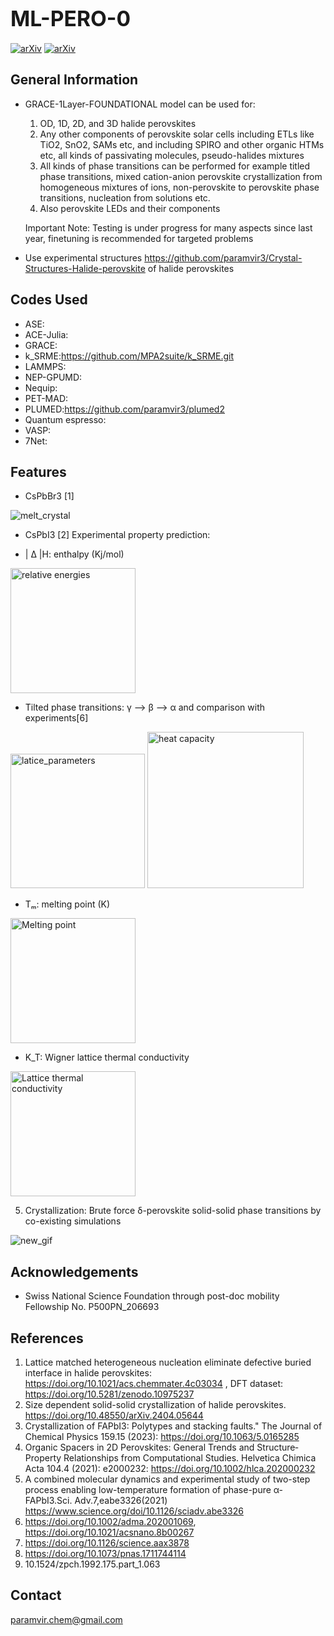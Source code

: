 # <span style="font-size:larger;">ML-PERO-0</span>

[![arXiv](https://img.shields.io/badge/arXiv-1234.56789-b31b1b.svg)](https://arxiv.org/abs/2404.05644)
[![arXiv](https://img.shields.io/badge/arXiv-1234.56789-b31b1b.svg)](https://arxiv.org/abs/2405.11599) 

## General Information
- GRACE-1Layer-FOUNDATIONAL model can be used for:
  
  1. OD, 1D, 2D, and 3D halide perovskites
  2. Any other components of perovskite solar cells including ETLs like TiO2, SnO2, SAMs etc, and including SPIRO and other organic HTMs etc, all kinds of passivating molecules, pseudo-halides mixtures
  3. All kinds of phase transitions can be performed for example titled phase transitions, mixed cation-anion perovskite crystallization from homogeneous mixtures of ions, non-perovskite to perovskite phase transitions, nucleation from solutions etc.
  4. Also perovskite LEDs and their components
     
  Important Note: Testing is under progress for many aspects since last year, finetuning is recommended for targeted problems
     
- Use experimental structures https://github.com/paramvir3/Crystal-Structures-Halide-perovskite of halide perovskites

## Codes Used
* ASE:
* ACE-Julia:
* GRACE:
* k_SRME:https://github.com/MPA2suite/k_SRME.git
* LAMMPS:
* NEP-GPUMD:
* Nequip:
* PET-MAD:
* PLUMED:https://github.com/paramvir3/plumed2
* Quantum espresso:
* VASP:
* 7Net:

## Features
- CsPbBr3 [1]

![melt_crystal](https://github.com/ahlawat-paramvir/MLIP-Perovskites/assets/10708344/803ad827-2fea-4ed7-8696-f46d1f5ee1fe)

- CsPbI3 [2]
Experimental property prediction:

* | &Delta; |H: enthalpy (Kj/mol)
<img src="https://github.com/user-attachments/assets/be4c6bf8-8d44-46df-a1b3-7c2e845c0d32" alt="relative energies" width="200" >

* Tilted phase transitions: γ --> β --> α and comparison with experiments[6]

<img src="https://github.com/user-attachments/assets/a5a565b1-fe0c-436b-b473-e6eed0ce9562" alt="latice_parameters" width="215" >

<img src="https://github.com/user-attachments/assets/1e31df37-bc42-4569-9f81-666180eb6392" alt="heat capacity" width="250" >

* Tₘ: melting point (K)

<img src="https://github.com/user-attachments/assets/b1f918da-f912-4a2a-958d-05749fb9266f" alt="Melting point" width="200" >

* K_T: Wigner lattice thermal conductivity

<img src="https://github.com/user-attachments/assets/b5b976e7-2a8f-44af-b2b9-2c47da025a36" alt="Lattice thermal conductivity" width="200" >

5. Crystallization: Brute force δ-perovskite solid-solid phase transitions by co-existing simulations

![new_gif](https://github.com/ahlawat-paramvir/MLIP-Perovskites/assets/10708344/1f028241-0ac0-4797-ba8a-91ec38bfbfea)






## Acknowledgements
- Swiss National Science Foundation through post-doc mobility Fellowship No. P500PN_206693

## References
1. Lattice matched heterogeneous nucleation eliminate defective buried interface in halide perovskites: https://doi.org/10.1021/acs.chemmater.4c03034 , DFT dataset: https://doi.org/10.5281/zenodo.10975237
2. Size dependent solid-solid crystallization of halide perovskites. https://doi.org/10.48550/arXiv.2404.05644
3. Crystallization of FAPbI3: Polytypes and stacking faults." The Journal of Chemical Physics 159.15 (2023): https://doi.org/10.1063/5.0165285
4. Organic Spacers in 2D Perovskites: General Trends and Structure‐Property Relationships from Computational Studies. Helvetica Chimica Acta 104.4 (2021): e2000232: https://doi.org/10.1002/hlca.202000232
5. A combined molecular dynamics and experimental study of two-step process enabling low-temperature formation of phase-pure α-FAPbI3.Sci. Adv.7,eabe3326(2021) https://www.science.org/doi/10.1126/sciadv.abe3326
6. https://doi.org/10.1002/adma.202001069, https://doi.org/10.1021/acsnano.8b00267
7. https://doi.org/10.1126/science.aax3878
8. https://doi.org/10.1073/pnas.1711744114
9. 10.1524/zpch.1992.175.part_1.063

## Contact
paramvir.chem@gmail.com

